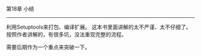 第18章  小结

-------------------------------------------------------

利用Setuptools来打包、编译扩展。
这本书里面讲解的太不严谨、太不仔细了。按照作者讲解的，有很多坑，没法重现完整的流程。

需要后期作为一个重点来突破一下。

